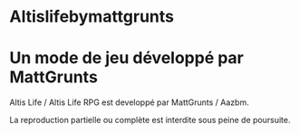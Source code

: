 Altislifebymattgrunts
=====================
Un mode de jeu développé par MattGrunts 
=======
Altis Life / Altis Life RPG est developpé par MattGrunts / Aazbm.

La reproduction partielle ou complète est interdite sous peine de poursuite.
